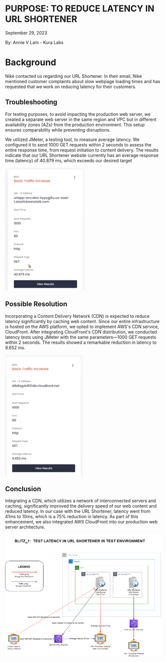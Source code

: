 # PURPOSE:  TO REDUCE LATENCY IN URL SHORTENER

September 29, 2023

By:  Annie V Lam - Kura Labs

# Background

Nike contacted us regarding our URL Shortener. In their email, Nike mentioned customer complaints about slow webpage loading times and has requested that we work on reducing latency for their customers.  

## Troubleshooting

For testing purposes, to avoid impacting the production web server, we created a separate web server in the same region and VPC but in different availability zones (AZs) from the production environment. This setup ensures comparability while preventing disruptions.

We utilized JMeter, a testing tool, to measure average latency. We configured it to send 1000 GET requests within 2 seconds to assess the entire response time, from request initiation to content delivery. The results indicate that our URL Shortener website currently has an average response time (latency) of 40.879 ms, which exceeds our desired target  

![Latency](Images/Web_Server_Latency.png)

## Possible Resolution

Incorporating a Content Delivery Network (CDN) is expected to reduce latency significantly by caching web content. Since our entire infrastructure is hosted on the AWS platform, we opted to implement AWS's CDN service, CloudFront. After integrating CloudFront's CDN distribution, we conducted latency tests using JMeter with the same parameters—1000 GET requests within 2 seconds. The results showed a remarkable reduction in latency to 9.652 ms.

![Latency](Images/CDN_Latency.png)

## Conclusion

Integrating a CDN, which utilizes a network of interconnected servers and caching, significantly improved the delivery speed of our web content and reduced latency.  In our case with the URL Shortener, latency went from 41ms to 10ms, which is a 75% reduction in latency.  As part of this enhancement, we also integrated AWS CloudFront into our production web server architecture.  

![Diagram](Images/Blitz_1_Diagram.png)


